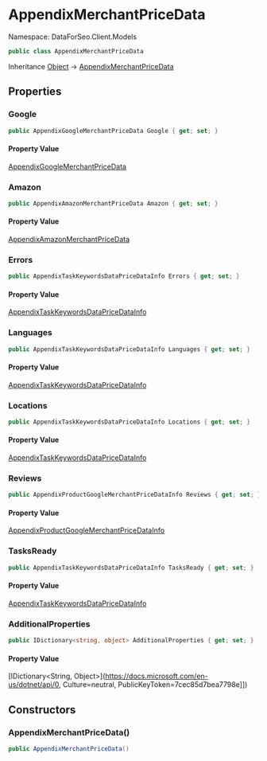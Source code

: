 # AppendixMerchantPriceData

Namespace: DataForSeo.Client.Models

```csharp
public class AppendixMerchantPriceData
```

Inheritance [Object](https://docs.microsoft.com/en-us/dotnet/api/Object) → [AppendixMerchantPriceData](./AppendixMerchantPriceData.md)

## Properties

### **Google**

```csharp
public AppendixGoogleMerchantPriceData Google { get; set; }
```

#### Property Value

[AppendixGoogleMerchantPriceData](./AppendixGoogleMerchantPriceData.md)<br>

### **Amazon**

```csharp
public AppendixAmazonMerchantPriceData Amazon { get; set; }
```

#### Property Value

[AppendixAmazonMerchantPriceData](./AppendixAmazonMerchantPriceData.md)<br>

### **Errors**

```csharp
public AppendixTaskKeywordsDataPriceDataInfo Errors { get; set; }
```

#### Property Value

[AppendixTaskKeywordsDataPriceDataInfo](./AppendixTaskKeywordsDataPriceDataInfo.md)<br>

### **Languages**

```csharp
public AppendixTaskKeywordsDataPriceDataInfo Languages { get; set; }
```

#### Property Value

[AppendixTaskKeywordsDataPriceDataInfo](./AppendixTaskKeywordsDataPriceDataInfo.md)<br>

### **Locations**

```csharp
public AppendixTaskKeywordsDataPriceDataInfo Locations { get; set; }
```

#### Property Value

[AppendixTaskKeywordsDataPriceDataInfo](./AppendixTaskKeywordsDataPriceDataInfo.md)<br>

### **Reviews**

```csharp
public AppendixProductGoogleMerchantPriceDataInfo Reviews { get; set; }
```

#### Property Value

[AppendixProductGoogleMerchantPriceDataInfo](./AppendixProductGoogleMerchantPriceDataInfo.md)<br>

### **TasksReady**

```csharp
public AppendixTaskKeywordsDataPriceDataInfo TasksReady { get; set; }
```

#### Property Value

[AppendixTaskKeywordsDataPriceDataInfo](./AppendixTaskKeywordsDataPriceDataInfo.md)<br>

### **AdditionalProperties**

```csharp
public IDictionary<string, object> AdditionalProperties { get; set; }
```

#### Property Value

[IDictionary&lt;String, Object&gt;](https://docs.microsoft.com/en-us/dotnet/api/0, Culture=neutral, PublicKeyToken=7cec85d7bea7798e]])<br>

## Constructors

### **AppendixMerchantPriceData()**

```csharp
public AppendixMerchantPriceData()
```
